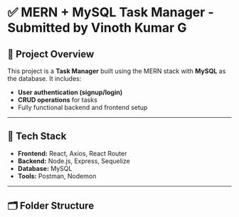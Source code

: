 # ✅ MERN + MySQL Task Manager - Submitted by Vinoth Kumar G

## 📌 Project Overview

This project is a **Task Manager** built using the MERN stack with **MySQL** as the database. It includes:
- **User authentication (signup/login)**
- **CRUD operations** for tasks
- Fully functional backend and frontend setup

---

## 🔧 Tech Stack

- **Frontend:** React, Axios, React Router
- **Backend:** Node.js, Express, Sequelize
- **Database:** MySQL
- **Tools:** Postman, Nodemon

---

## 🗂 Folder Structure


